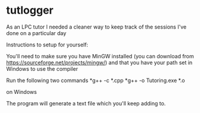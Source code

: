 # tutlogger
As an LPC tutor I needed a cleaner way to keep track of the sessions I've done on a particular day

Instructions to setup for yourself:

You'll need to make sure you have MinGW installed (you can download from https://sourceforge.net/projects/mingw/) and that you have your path set in Windows to use the compiler

Run the following two commands
*g++ -c *.cpp
*g++ -o Tutoring.exe *.o

on Windows

The program will generate a text file which you'll keep adding to.
